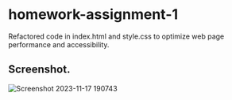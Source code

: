 # homework-assignment-1

Refactored code in index.html and style.css to optimize web page performance and accessibility.

## Screenshot. 

![Screenshot 2023-11-17 190743](https://github.com/EChrist01/homework-assignment-1/assets/146894896/f38ff621-0fbc-496f-afd7-69204da0f5a6)



